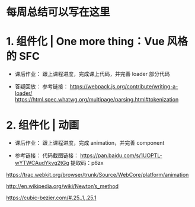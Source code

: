 # 每周总结可以写在这里

# 1. 组件化 | One more thing：Vue 风格的 SFC

- 课后作业：
跟上课程进度，完成课上代码，并完善 loader 部分代码

- 答疑回放：
参考链接：
https://webpack.js.org/contribute/writing-a-loader/
https://html.spec.whatwg.org/multipage/parsing.html#tokenization

# 2. 组件化 | 动画

- 课后作业：
跟上课程进度，完成 animation，并完善 component

- 参考链接：
代码截图链接： https://pan.baidu.com/s/1UOPTL-wYTWCAudYkvg2tGg
提取码：p6zx

https://trac.webkit.org/browser/trunk/Source/WebCore/platform/animation

http://en.wikipedia.org/wiki/Newton’s_method

https://cubic-bezier.com/#.25,.1,.25,1
